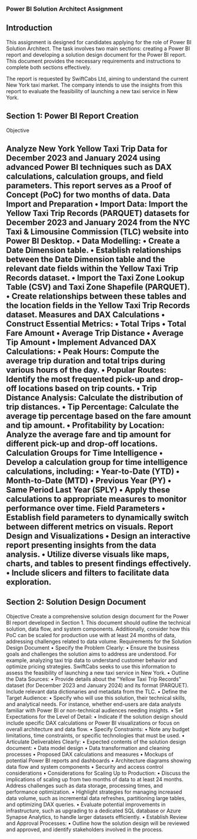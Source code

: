 ### Power BI Solution Architect Assignment
## Introduction
This assignment is designed for candidates applying for the role of Power BI Solution Architect. The task involves two main sections: creating a Power BI report and developing a solution design document for the Power BI report. This document provides the necessary requirements and instructions to complete both sections effectively.

The report is requested by SwiftCabs Ltd, aiming to understand the current New York taxi market. The company intends to use the insights from this report to evaluate the feasibility of launching a new taxi service in New York.

## Section 1: Power BI Report Creation

Objective

Analyze New York Yellow Taxi Trip Data for December 2023 and January 2024 using advanced Power BI techniques such as DAX calculations, calculation groups, and field parameters. This report serves as a Proof of Concept (PoC) for two months of data.
Data Import and Preparation
•	Import Data: Import the Yellow Taxi Trip Records (PARQUET) datasets for December 2023 and January 2024 from the NYC Taxi & Limousine Commission (TLC) website into Power BI Desktop.
•	Data Modelling:
•	Create a Date Dimension table.
•	Establish relationships between the Date Dimension table and the relevant date fields within the Yellow Taxi Trip Records dataset.
•	Import the Taxi Zone Lookup Table (CSV) and Taxi Zone Shapefile (PARQUET).
•	Create relationships between these tables and the location fields in the Yellow Taxi Trip Records dataset.
Measures and DAX Calculations
•	Construct Essential Metrics:
•	Total Trips
•	Total Fare Amount
•	Average Trip Distance
•	Average Tip Amount
•	Implement Advanced DAX Calculations:
•	Peak Hours: Compute the average trip duration and total trips during various hours of the day.
•	Popular Routes: Identify the most frequented pick-up and drop-off locations based on trip counts.
•	Trip Distance Analysis: Calculate the distribution of trip distances.
•	Tip Percentage: Calculate the average tip percentage based on the fare amount and tip amount.
•	Profitability by Location: Analyze the average fare and tip amount for different pick-up and drop-off locations.
Calculation Groups for Time Intelligence
•	Develop a calculation group for time intelligence calculations, including:
•	Year-to-Date (YTD)
•	Month-to-Date (MTD)
•	Previous Year (PY)
•	Same Period Last Year (SPLY)
•	Apply these calculations to appropriate measures to monitor performance over time.
Field Parameters
•	Establish field parameters to dynamically switch between different metrics on visuals.
Report Design and Visualizations
•	Design an interactive report presenting insights from the data analysis.
•	Utilize diverse visuals like maps, charts, and tables to present findings effectively.
•	Include slicers and filters to facilitate data exploration.
---
## Section 2: Solution Design Document
Objective
Create a comprehensive solution design document for the Power BI report developed in Section 1. This document should outline the technical solution, data flow, and system components. Additionally, consider how this PoC can be scaled for production use with at least 24 months of data, addressing challenges related to data volume.
Requirements for the Solution Design Document
•	Specify the Problem Clearly:
•	Ensure the business goals and challenges the solution aims to address are understood. For example, analyzing taxi trip data to understand customer behavior and optimize pricing strategies. SwiftCabs seeks to use this information to assess the feasibility of launching a new taxi service in New York.
•	Outline the Data Sources:
•	Provide details about the "Yellow Taxi Trip Records" dataset (for December 2023 and January 2024) and its format (PARQUET). Include relevant data dictionaries and metadata from the TLC.
•	Define the Target Audience:
•	Specify who will use this solution, their technical skills, and analytical needs. For instance, whether end-users are data analysts familiar with Power BI or non-technical audiences needing insights.
•	Set Expectations for the Level of Detail:
•	Indicate if the solution design should include specific DAX calculations or Power BI visualizations or focus on overall architecture and data flow.
•	Specify Constraints:
•	Note any budget limitations, time constraints, or specific technologies that must be used.
•	Articulate Deliverables Clearly:
•	Expected contents of the solution design document:
•	Data model design
•	Data transformation and cleaning processes
•	Proposed DAX calculations and measures
•	Mockups of potential Power BI reports and dashboards
•	Architecture diagrams showing data flow and system components
•	Security and access control considerations
•	Considerations for Scaling Up to Production:
•	Discuss the implications of scaling up from two months of data to at least 24 months. Address challenges such as data storage, processing times, and performance optimization.
•	Highlight strategies for managing increased data volume, such as incremental data refreshes, partitioning large tables, and optimizing DAX queries.
•	Evaluate potential improvements in infrastructure, such as upgrading to a dedicated SQL database or Azure Synapse Analytics, to handle larger datasets efficiently.
•	Establish Review and Approval Processes:
•	Outline how the solution design will be reviewed and approved, and identify stakeholders involved in the process.
